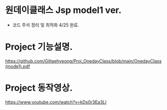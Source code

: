 # 원데이클래스 Jsp model1 ver.
- 코드 주석 정리 및 최적화 4/25 완료.

# Project 기능설명.
https://github.com/Giltaehyeong/Proj_OnedayClass/blob/main/OnedayClass(mode1).pdf

# Project 동작영상.
https://www.youtube.com/watch?v=kDs0r3Ea3LI
